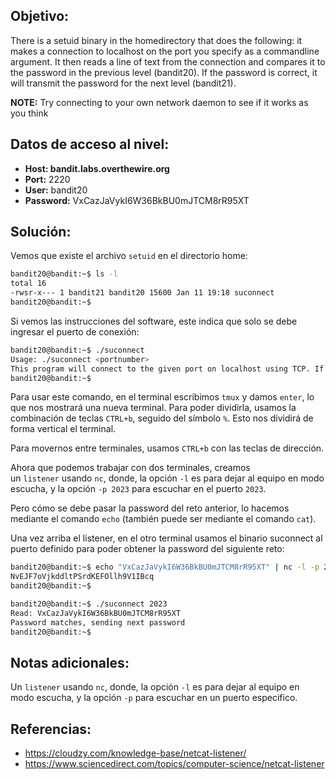 ## Objetivo:
There is a setuid binary in the homedirectory that does the following: it makes a connection to localhost on the port you specify as a commandline argument. It then reads a line of text from the connection and compares it to the password in the previous level (bandit20). If the password is correct, it will transmit the password for the next level (bandit21).

**NOTE:** Try connecting to your own network daemon to see if it works as you think

## Datos de acceso al nivel:
- **Host: bandit.labs.overthewire.org** 
- **Port:** 2220
- **User:** bandit20
- **Password:** VxCazJaVykI6W36BkBU0mJTCM8rR95XT

## Solución:
Vemos que existe el archivo `setuid` en el directorio home:

```bash
bandit20@bandit:~$ ls -l
total 16
-rwsr-x--- 1 bandit21 bandit20 15600 Jan 11 19:18 suconnect
bandit20@bandit:~$
```

Si vemos las instrucciones del software, este indica que solo se debe ingresar el puerto de conexión:

```bash
bandit20@bandit:~$ ./suconnect
Usage: ./suconnect <portnumber>
This program will connect to the given port on localhost using TCP. If it receives the correct password from the other side, the next password is transmitted back.
bandit20@bandit:~$
```

Para usar este comando, en el terminal escribimos `tmux` y damos `enter`, lo que nos mostrará una nueva terminal. Para poder dividirla, usamos la combinación de teclas `CTRL+b`, seguido del símbolo `%`. Esto nos dividirá de forma vertical el terminal.

Para movernos entre terminales, usamos `CTRL+b` con las teclas de dirección.

Ahora que podemos trabajar con dos terminales, creamos un `listener` usando `nc`, donde, la opción `-l` es para dejar al equipo en modo escucha, y la opción `-p 2023` para escuchar en el puerto `2023`.

Pero cómo se debe pasar la password del reto anterior, lo hacemos mediante el comando `echo` (también puede ser mediante el comando `cat`).

Una vez arriba el listener, en el otro terminal usamos el binario suconnect al puerto definido para poder obtener la password del siguiente reto:

```bash
bandit20@bandit:~$ echo "VxCazJaVykI6W36BkBU0mJTCM8rR95XT" | nc -l -p 2023
NvEJF7oVjkddltPSrdKEFOllh9V1IBcq
bandit20@bandit:~$ 
```

```bash
bandit20@bandit:~$ ./suconnect 2023
Read: VxCazJaVykI6W36BkBU0mJTCM8rR95XT
Password matches, sending next password
bandit20@bandit:~$ 
```

## Notas adicionales:
Un `listener` usando `nc`, donde, la opción `-l` es para dejar al equipo en modo escucha, y la opción `-p` para escuchar en un puerto especifico.

## Referencias:
- https://cloudzy.com/knowledge-base/netcat-listener/
- https://www.sciencedirect.com/topics/computer-science/netcat-listener